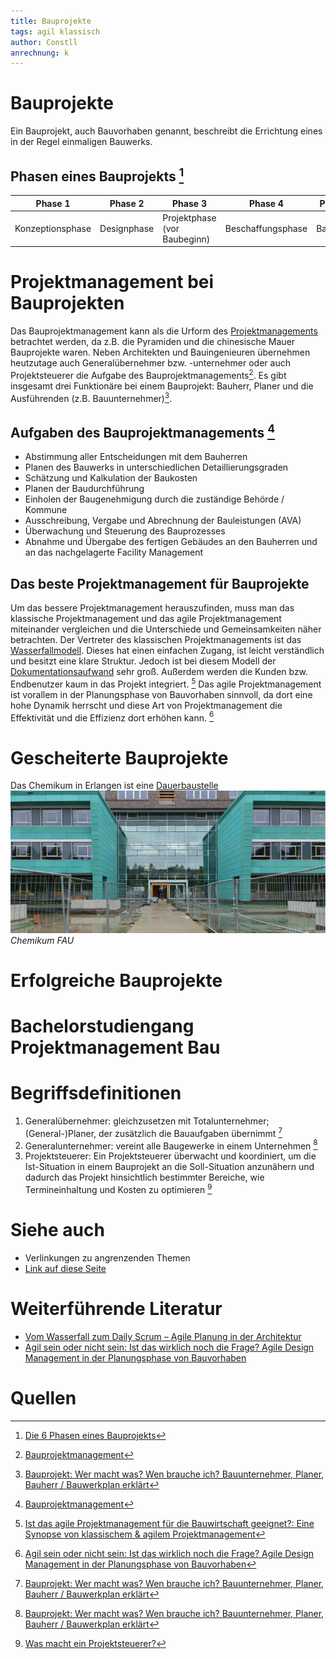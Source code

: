 ```yaml
---
title: Bauprojekte
tags: agil klassisch
author: Constll
anrechnung: k
---
```


# Bauprojekte
Ein Bauprojekt, auch Bauvorhaben genannt, beschreibt die Errichtung eines in der Regel einmaligen Bauwerks.

## Phasen eines Bauprojekts [^3]

Phase 1 | Phase 2 | Phase 3 | Phase 4 | Phase 5 | Phase 6 
------- | ------- | ------- | ------- | ------- | -------
Konzeptionsphase | Designphase | Projektphase (vor Baubeginn) | Beschaffungsphase | Bauphase | Projektphase (nach Bauabschluss)

# Projektmanagement bei Bauprojekten

Das Bauprojektmanagement kann als die Urform des [Projektmanagements](Projektmanagement.md) betrachtet werden, da z.B. die Pyramiden und die chinesische Mauer Bauprojekte waren. 
Neben Architekten und Bauingenieuren übernehmen heutzutage auch Generalübernehmer bzw. -unternehmer oder auch Projektsteuerer die Aufgabe des Bauprojektmanagements[^1]. Es gibt insgesamt drei Funktionäre bei einem Bauprojekt: Bauherr, Planer und die Ausführenden (z.B. Bauunternehmer)[^2].

## Aufgaben des Bauprojektmanagements [^1]

* Abstimmung aller Entscheidungen mit dem Bauherren
* Planen des Bauwerks in unterschiedlichen Detaillierungsgraden
* Schätzung und Kalkulation der Baukosten
* Planen der Baudurchführung
* Einholen der Baugenehmigung durch die zuständige Behörde / Kommune
* Ausschreibung, Vergabe und Abrechnung der Bauleistungen (AVA)
* Überwachung und Steuerung des Bauprozesses
* Abnahme und Übergabe des fertigen Gebäudes an den Bauherren und an das nachgelagerte Facility Management 

## Das beste Projektmanagement für Bauprojekte
Um das bessere Projektmanagement herauszufinden, muss man das klassische Projektmanagement und das agile Projektmanagement miteinander vergleichen und die Unterschiede und Gemeinsamkeiten näher betrachten.
Der Vertreter des klassischen Projektmanagements ist das [Wasserfallmodell](Wasserfall_Modell.md). Dieses hat einen einfachen Zugang, ist leicht verständlich und besitzt eine klare Struktur. Jedoch ist bei diesem Modell der [Dokumentationsaufwand](Projektdokumentation.md) sehr groß. Außerdem werden die Kunden bzw. Endbenutzer kaum in das Projekt integriert. [^5]
Das agile Projektmanagement ist vorallem in der Planungsphase von Bauvorhaben sinnvoll, da dort eine hohe Dynamik herrscht und diese Art von Projektmanagement die Effektivität und die Effizienz dort erhöhen kann. [^6]

# Gescheiterte Bauprojekte
Das Chemikum in Erlangen ist eine [Dauerbaustelle](Dauerbaustelle.md)
![Chemikum FAU](Bauprojekte/MPSBeitrag.jpeg)
*Chemikum FAU*
# Erfolgreiche Bauprojekte
# Bachelorstudiengang Projektmanagement Bau

# Begriffsdefinitionen
1. Generalübernehmer: gleichzusetzen mit Totalunternehmer; (General-)Planer, der zusätzlich die Bauaufgaben übernimmt [^2]
2. Generalunternehmer: vereint alle Baugewerke in einem Unternehmen [^2]
3. Projektsteuerer: Ein Projektsteuerer überwacht und koordiniert, um die Ist-Situation in einem Bauprojekt an die Soll-Situation anzunähern und dadurch das Projekt hinsichtlich bestimmter Bereiche, wie Termineinhaltung und Kosten zu optimieren [^4]


# Siehe auch

* Verlinkungen zu angrenzenden Themen
* [Link auf diese Seite](Bauprojekte.md)

# Weiterführende Literatur
* [Vom Wasserfall zum Daily Scrum – Agile Planung in der Architektur](https://www.dbz.de/artikel/dbz_Vom_Wasserfall_zum_Daily_Scrum_Agile_Planung_in_der_Architektur_3583255.html)
* [Agil sein oder nicht sein: Ist das wirklich noch die Frage? Agile Design Management in der Planungsphase von Bauvorhaben](https://www.mp-gruppe.de/fileadmin/user_upload/content/blog/2019/Bau_VDI-Jahresausgabe_2019-2020f.pdf)

# Quellen

[^1]: [Bauprojektmanagement](https://www.projektmagazin.de/glossarterm/bauprojektmanagement)
[^2]: [Bauprojekt: Wer macht was? Wen brauche ich? Bauunternehmer, Planer, Bauherr / Bauwerkplan erklärt](https://www.youtube.com/watch?v=UVjm9xbqXws)
[^3]: [Die 6 Phasen eines Bauprojekts](https://www.letsbuild.com/de/blog/die-6-phasen-eines-bauprojekts)
[^4]: [Was macht ein Projektsteuerer?](https://www.freelancermap.de/blog/was-macht-ein-projektsteuerer/)
[^5]: [Ist das agile Projektmanagement für die Bauwirtschaft geeignet?: Eine Synopse von klassischem & agilem Projektmanagement](https://books.google.de/books?hl=de&lr=&id=T6TbDwAAQBAJ&oi=fnd&pg=PP1&dq=klassisches+projektmanagement+bei+Bauprojekten&ots=xicw2A9aJr&sig=QTwYuzxAutL_e2n3AlPTjL4zf4g#v=onepage&q=klassisches%20projektmanagement%20bei%20Bauprojekten&f=false)
[^6]: [Agil sein oder nicht sein: Ist das wirklich noch die Frage? Agile Design Management in der Planungsphase von Bauvorhaben](https://www.mp-gruppe.de/fileadmin/user_upload/content/blog/2019/Bau_VDI-Jahresausgabe_2019-2020f.pdf)
